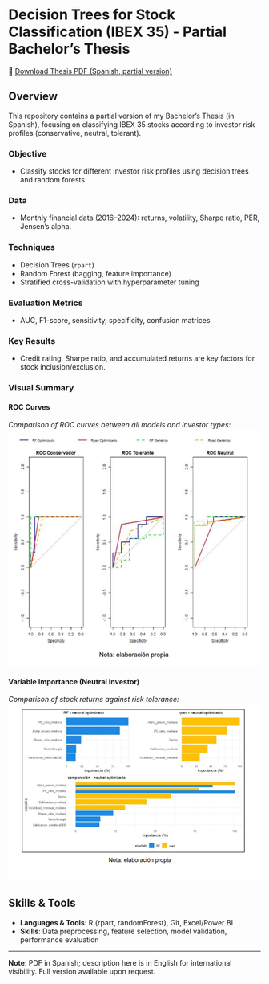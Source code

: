 # Decision Trees for Stock Classification (IBEX 35) - Partial Bachelor’s Thesis

📄 [Download Thesis PDF (Spanish, partial version)](https://github.com/ygs1629/BT-2025/blob/main/BT_2025-Partial_version_in_Spanish.pdf)

## Overview
This repository contains a partial version of my Bachelor’s Thesis (in Spanish), focusing on classifying IBEX 35 stocks according to investor risk profiles (conservative, neutral, tolerant).

### Objective
- Classify stocks for different investor risk profiles using decision trees and random forests.

### Data
- Monthly financial data (2016–2024): returns, volatility, Sharpe ratio, PER, Jensen’s alpha.

### Techniques
- Decision Trees (`rpart`)  
- Random Forest (bagging, feature importance)  
- Stratified cross-validation with hyperparameter tuning

### Evaluation Metrics
- AUC, F1-score, sensitivity, specificity, confusion matrices

### Key Results
- Credit rating, Sharpe ratio, and accumulated returns are key factors for stock inclusion/exclusion.

### Visual Summary
#### ROC Curves
_Comparison of ROC curves between all models and investor types:_  
![ROC Curves](images/ROC_curves2.png)

#### Variable Importance (Neutral Investor)
_Comparison of stock returns against risk tolerance:_  
![Variable Importance Neutral Investor](images/variable_importance_comparison_neutral_profile.png)

## Skills & Tools
- **Languages & Tools**: R (rpart, randomForest), Git, Excel/Power BI  
- **Skills**: Data preprocessing, feature selection, model validation, performance evaluation

---

**Note**: PDF in Spanish; description here is in English for international visibility. Full version available upon request.
